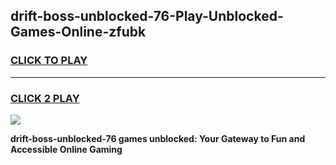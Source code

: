 
## drift-boss-unblocked-76-Play-Unblocked-Games-Online-zfubk
<h3>
<a href="https://premium76.site?title=drift-boss-unblocked-76&ref=25A">CLICK TO PLAY</a></h3>
<hr>

<h3>
<a href="https://premium76.site?title=drift-boss-unblocked-76&ref=25A">CLICK 2 PLAY</a>
  
</h3>

<a href="https://premium76.site?title=drift-boss-unblocked-76&ref=25A"><img src="https://clearcache.store/games.png"></a>


**drift-boss-unblocked-76 games unblocked: Your Gateway to Fun and Accessible Online Gaming**
